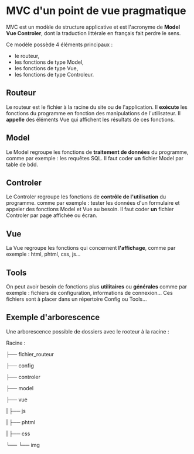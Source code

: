 # MVC d'un point de vue pragmatique

MVC est un modèle de structure applicative et est l'acronyme de **Model Vue Controler**, dont la traduction littérale en français fait perdre le sens.

Ce modèle possède 4 éléments principaux :
- le routeur,
- les fonctions de type Model,
- les fonctions de type Vue,
- les fonctions de type Controleur.

## Routeur
Le routeur est le fichier à la racine du site ou de l'application. 
Il **exécute** les fonctions du programme en fonction des manipulations de l'utilisateur.
Il **appelle** des éléments Vue qui affichent les résultats de ces fonctions.

## Model
Le Model regroupe les fonctions de **traitement de données** du programme, comme par exemple : les requêtes SQL.
Il faut coder **un** fichier Model par table de bdd.

## Controler
Le Controler regroupe les fonctions de **contrôle de l'utilisation** du programme. comme par exemple : tester les données d'un formulaire et appeler des fonctions Model et Vue au besoin.
Il faut coder **un** fichier Controler par page affichée ou écran.

## Vue
La Vue regroupe les fonctions qui concernent **l'affichage**, comme par exemple : html, phtml, css, js...

## Tools
On peut avoir besoin de fonctions plus **utilitaires** ou **générales** comme par exemple : fichiers de configuration, informations de connexion... 
Ces fichiers sont à placer dans un répertoire Config ou Tools...

## Exemple d'arborescence
Une arborescence possible de dossiers avec le rooteur à la racine :

Racine :

├──  fichier_routeur

├── config

├── controler

├── model

├── vue

|   ├── js

|   ├── phtml

|   ├── css

└── └── img

